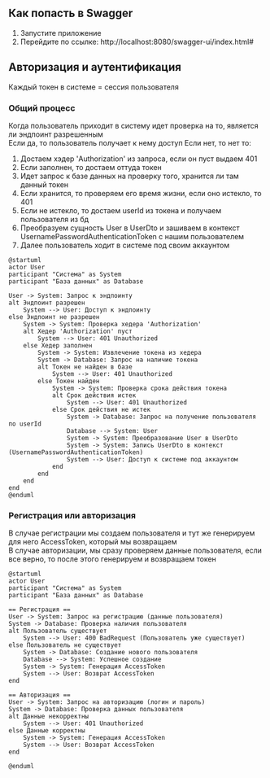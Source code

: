﻿## Как попасть в Swagger

1. Запустите приложение
2. Перейдите по ссылке: http://localhost:8080/swagger-ui/index.html#

## Авторизация и аутентификация

Каждый токен в системе = сессия пользователя

### Общий процесс

Когда пользователь приходит в систему идет проверка на то, является ли эндпоинт разрешенным  
Если да, то пользователь получает к нему доступ
Если нет, то нет то:

1. Достаем хэдер 'Authorization' из запроса, если он пуст выдаем 401
2. Если заполнен, то достаем оттуда токен
3. Идет запрос к базе данных на проверку того, хранится ли там данный токен
4. Если хранится, то проверяем его время жизни, если оно истекло, то 401
5. Если не истекло, то достаем userId из токена и получаем пользователя из бд
6. Преобразуем сущность User в UserDto и зашиваем в контекст UsernamePasswordAuthenticationToken с нашим пользователем
7. Далее пользователь ходит в системе под своим аккаунтом

```plantuml
@startuml
actor User
participant "Система" as System
participant "База данных" as Database

User -> System: Запрос к эндпоинту
alt Эндпоинт разрешен
    System --> User: Доступ к эндпоинту
else Эндпоинт не разрешен
    System -> System: Проверка хедера 'Authorization'
    alt Хедер 'Authorization' пуст
        System --> User: 401 Unauthorized
    else Хедер заполнен
        System -> System: Извлечение токена из хедера
        System -> Database: Запрос на наличие токена
        alt Токен не найден в базе
            System --> User: 401 Unauthorized
        else Токен найден
            System -> System: Проверка срока действия токена
            alt Срок действия истек
                System --> User: 401 Unauthorized
            else Срок действия не истек
                System -> Database: Запрос на получение пользователя по userId
                Database --> System: User
                System -> System: Преобразование User в UserDto
                System -> System: Запись UserDto в контекст (UsernamePasswordAuthenticationToken)
                System --> User: Доступ к системе под аккаунтом
            end
        end
    end
end
@enduml
```

### Регистрация или авторизация

В случае регистрации мы создаем пользователя и тут же генерируем для него AccessToken, который мы возвращаем  
В случае авторизации, мы сразу проверяем данные пользователя, если все верно, то после этого генерируем и возвращаем
токен

```plantuml
@startuml
actor User
participant "Система" as System
participant "База данных" as Database

== Регистрация ==
User -> System: Запрос на регистрацию (данные пользователя)
System -> Database: Проверка наличия пользователя
alt Пользователь существует
    System --> User: 400 BadRequest (Пользователь уже существует)
else Пользователь не существует
    System -> Database: Создание нового пользователя
    Database --> System: Успешное создание
    System -> System: Генерация AccessToken
    System --> User: Возврат AccessToken
end

== Авторизация ==
User -> System: Запрос на авторизацию (логин и пароль)
System -> Database: Проверка данных пользователя
alt Данные некорректны
    System --> User: 401 Unauthorized
else Данные корректны
    System -> System: Генерация AccessToken
    System --> User: Возврат AccessToken
end

@enduml
```